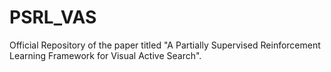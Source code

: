 # PSRL_VAS
Official Repository of the paper titled "A Partially Supervised Reinforcement Learning Framework for Visual Active Search".
